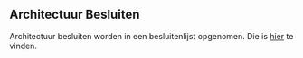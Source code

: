 ## Architectuur Besluiten
Architectuur besluiten worden in een besluitenlijst opgenomen. 
Die is [hier](./decisions) te vinden.